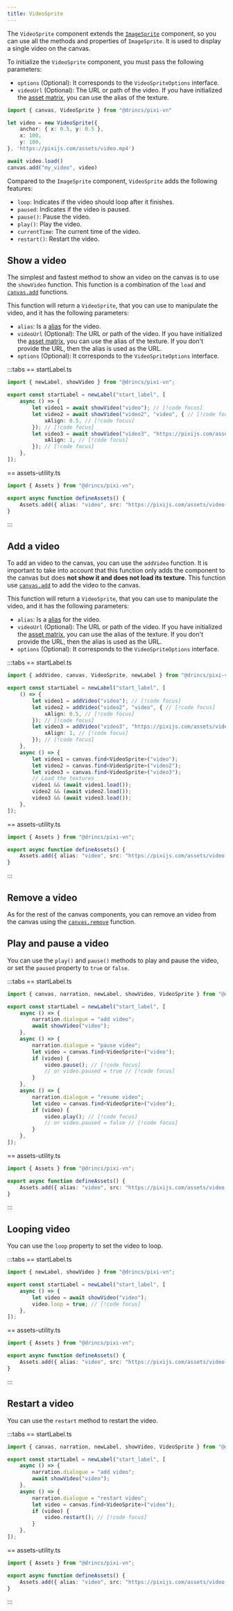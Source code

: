 ```yaml
---
title: VideoSprite
---
```


The `VideoSprite` component extends the [`ImageSprite`](/start/canvas-images.md) component, so you can use all the methods and properties of `ImageSprite`. It is used to display a single video on the canvas.

To initialize the `VideoSprite` component, you must pass the following parameters:

* `options` (Optional): It corresponds to the `VideoSpriteOptions` interface.
* `videoUrl` (Optional): The URL or path of the video. If you have initialized the [asset matrix](/start/assets-management.md#initialize-the-asset-matrix-at-project-start), you can use the alias of the texture.

```ts
import { canvas, VideoSprite } from "@drincs/pixi-vn"

let video = new VideoSprite({
    anchor: { x: 0.5, y: 0.5 },
    x: 100,
    y: 100,
}, 'https://pixijs.com/assets/video.mp4')

await video.load()
canvas.add("my_video", video)
```

Compared to the `ImageSprite` component, `VideoSprite` adds the following features:

* `loop`: Indicates if the video should loop after it finishes.
* `paused`: Indicates if the video is paused.
* `pause()`: Pause the video.
* `play()`: Play the video.
* `currentTime`: The current time of the video.
* `restart()`: Restart the video.

## Show a video

The simplest and fastest method to show an video on the canvas is to use the `showVideo` function. This function is a combination of the `load` and [`canvas.add`](/start/canvas-functions.md#add-a-canvas-component) functions.

This function will return a `VideoSprite`, that you can use to manipulate the video, and it has the following parameters:

* `alias`: Is a [alias](/start/canvas-alias.md) for the video.
* `videoUrl` (Optional): The URL or path of the video. If you have initialized the [asset matrix](/start/assets-management.md#initialize-the-asset-matrix-at-project-start), you can use the alias of the texture. If you don't provide the URL, then the alias is used as the URL.
* `options` (Optional): It corresponds to the `VideoSpriteOptions` interface.

:::tabs
== startLabel.ts

```ts
import { newLabel, showVideo } from "@drincs/pixi-vn";

export const startLabel = newLabel("start_label", [
    async () => {
        let video1 = await showVideo("video"); // [!code focus]
        let video2 = await showVideo("video2", "video", { // [!code focus]
            xAlign: 0.5, // [!code focus]
        }); // [!code focus]
        let video3 = await showVideo("video3", "https://pixijs.com/assets/video.mp4", { // [!code focus]
            xAlign: 1, // [!code focus]
        }); // [!code focus]
    },
]);
```

== assets-utility.ts

```ts
import { Assets } from "@drincs/pixi-vn";

export async function defineAssets() {
    Assets.add({ alias: "video", src: "https://pixijs.com/assets/video.mp4" });
}
```

:::

<sandbox
  template="v44hk9"
  entry="/src/labels/startLabel.ts,/src/utils/assets-utility.ts"
/>

## Add a video

To add an video to the canvas, you can use the `addVideo` function. It is important to take into account that this function only adds the component to the canvas but does **not show it and does not load its texture**. This function use [`canvas.add`](/start/canvas-functions.md#add-a-canvas-component) to add the video to the canvas.

This function will return a `VideoSprite`, that you can use to manipulate the video, and it has the following parameters:

* `alias`: Is a [alias](/start/canvas-alias.md) for the video.
* `videoUrl` (Optional): The URL or path of the video. If you have initialized the [asset matrix](/start/assets-management.md#initialize-the-asset-matrix-at-project-start), you can use the alias of the texture. If you don't provide the URL, then the alias is used as the URL.
* `options` (Optional): It corresponds to the `VideoSpriteOptions` interface.

:::tabs
== startLabel.ts

```ts
import { addVideo, canvas, VideoSprite, newLabel } from "@drincs/pixi-vn";

export const startLabel = newLabel("start_label", [
    () => {
        let video1 = addVideo("video"); // [!code focus]
        let video2 = addVideo("video2", "video", { // [!code focus]
            xAlign: 0.5, // [!code focus]
        }); // [!code focus]
        let video3 = addVideo("video3", "https://pixijs.com/assets/video.mp4", { // [!code focus]
            xAlign: 1, // [!code focus]
        }); // [!code focus]
    },
    async () => {
        let video1 = canvas.find<VideoSprite>("video");
        let video2 = canvas.find<VideoSprite>("video2");
        let video3 = canvas.find<VideoSprite>("video3");
        // Load the textures
        video1 && (await video1.load());
        video2 && (await video2.load());
        video3 && (await video3.load());
    },
]);
```

== assets-utility.ts

```ts
import { Assets } from "@drincs/pixi-vn";

export async function defineAssets() {
    Assets.add({ alias: "video", src: "https://pixijs.com/assets/video.mp4" });
}
```

:::

<sandbox
  template="xlsrnj"
  entry="/src/labels/startLabel.ts,/src/utils/assets-utility.ts"
/>

## Remove a video

As for the rest of the canvas components, you can remove an video from the canvas using the [`canvas.remove`](/start/canvas-functions#remove-a-canvas-component) function.

## Play and pause a video

You can use the `play()` and `pause()` methods to play and pause the video, or set the `paused` property to `true` or `false`.

:::tabs
== startLabel.ts

```ts
import { canvas, narration, newLabel, showVideo, VideoSprite } from "@drincs/pixi-vn";

export const startLabel = newLabel("start_label", [
    async () => {
        narration.dialogue = "add video";
        await showVideo("video");
    },
    async () => {
        narration.dialogue = "pause video";
        let video = canvas.find<VideoSprite>("video");
        if (video) {
            video.pause(); // [!code focus]
            // or video.paused = true // [!code focus]
        }
    },
    async () => {
        narration.dialogue = "resume video";
        let video = canvas.find<VideoSprite>("video");
        if (video) {
            video.play(); // [!code focus]
            // or video.paused = false // [!code focus]
        }
    },
]);
```

== assets-utility.ts

```ts
import { Assets } from "@drincs/pixi-vn";

export async function defineAssets() {
    Assets.add({ alias: "video", src: "https://pixijs.com/assets/video.mp4" });
}
```

:::

<sandbox
  template="29hjtk"
  entry="/src/labels/startLabel.ts,/src/utils/assets-utility.ts"
/>

## Looping video

You can use the `loop` property to set the video to loop.

:::tabs
== startLabel.ts

```ts
import { newLabel, showVideo } from "@drincs/pixi-vn";

export const startLabel = newLabel("start_label", [
    async () => {
        let video = await showVideo("video");
        video.loop = true; // [!code focus]
    },
]);
```

== assets-utility.ts

```ts
import { Assets } from "@drincs/pixi-vn";

export async function defineAssets() {
    Assets.add({ alias: "video", src: "https://pixijs.com/assets/video.mp4" });
}
```

:::

<sandbox
  template="fdzncz"
  entry="/src/labels/startLabel.ts,/src/utils/assets-utility.ts"
/>

## Restart a video

You can use the `restart` method to restart the video.

:::tabs
== startLabel.ts

```ts
import { canvas, narration, newLabel, showVideo, VideoSprite } from "@drincs/pixi-vn";

export const startLabel = newLabel("start_label", [
    async () => {
        narration.dialogue = "add video";
        await showVideo("video");
    },
    async () => {
        narration.dialogue = "restart video";
        let video = canvas.find<VideoSprite>("video");
        if (video) {
            video.restart(); // [!code focus]
        }
    },
]);
```

== assets-utility.ts

```ts
import { Assets } from "@drincs/pixi-vn";

export async function defineAssets() {
    Assets.add({ alias: "video", src: "https://pixijs.com/assets/video.mp4" });
}
```

:::

<sandbox
  template="7pngqy"
  entry="/src/labels/startLabel.ts,/src/utils/assets-utility.ts"
/>
